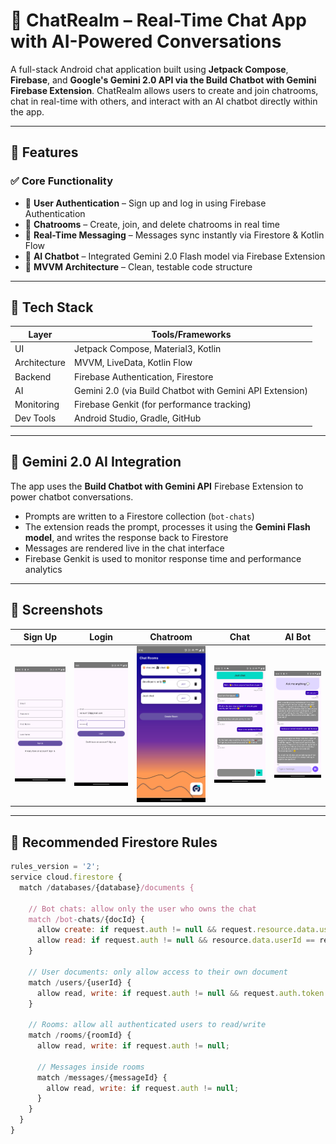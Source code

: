 # 💬 ChatRealm – Real-Time Chat App with AI-Powered Conversations

A full-stack Android chat application built using **Jetpack Compose**, **Firebase**, and **Google's Gemini 2.0 API via the Build Chatbot with Gemini Firebase Extension**. ChatRealm allows users to create and join chatrooms, chat in real-time with others, and interact with an AI chatbot directly within the app.

---

## 🚀 Features

### ✅ Core Functionality
- 🔐 **User Authentication** – Sign up and log in using Firebase Authentication
- 💬 **Chatrooms** – Create, join, and delete chatrooms in real time
- 📡 **Real-Time Messaging** – Messages sync instantly via Firestore & Kotlin Flow
- 🤖 **AI Chatbot** – Integrated Gemini 2.0 Flash model via Firebase Extension
- 🧠 **MVVM Architecture** – Clean, testable code structure

---

## 🧠 Tech Stack

| Layer        | Tools/Frameworks                             |
|-------------|----------------------------------------------|
| UI          | Jetpack Compose, Material3, Kotlin           |
| Architecture| MVVM, LiveData, Kotlin Flow                  |
| Backend     | Firebase Authentication, Firestore           |
| AI          | Gemini 2.0 (via Build Chatbot with Gemini API Extension) |
| Monitoring  | Firebase Genkit (for performance tracking)   |
| Dev Tools   | Android Studio, Gradle, GitHub               |

---

## 🤖 Gemini 2.0 AI Integration

The app uses the **Build Chatbot with Gemini API** Firebase Extension to power chatbot conversations.

- Prompts are written to a Firestore collection (`bot-chats`)
- The extension reads the prompt, processes it using the **Gemini Flash model**, and writes the response back to Firestore
- Messages are rendered live in the chat interface
- Firebase Genkit is used to monitor response time and performance analytics

---

## 📸 Screenshots

| Sign Up | Login | Chatroom | Chat | AI Bot |
|--------|----------|------|--------|--------|
| <img src="screenshots/signup.png" width="250"/> | <img src="screenshots/login.png" width="250"/> | <img src="screenshots/rooms.png" width="250"/> | <img src="screenshots/chat.png" width="250"/> | <img src="screenshots/bot.png" width="250"/> |


---

## 🔐 Recommended Firestore Rules

```js
rules_version = '2';
service cloud.firestore {
  match /databases/{database}/documents {

    // Bot chats: allow only the user who owns the chat
    match /bot-chats/{docId} {
      allow create: if request.auth != null && request.resource.data.userId == request.auth.uid;
      allow read: if request.auth != null && resource.data.userId == request.auth.uid;
    }

    // User documents: only allow access to their own document
    match /users/{userId} {
      allow read, write: if request.auth != null && request.auth.token.email == userId;
    }

    // Rooms: allow all authenticated users to read/write
    match /rooms/{roomId} {
      allow read, write: if request.auth != null;

      // Messages inside rooms
      match /messages/{messageId} {
        allow read, write: if request.auth != null;
      }
    }
  }
}

